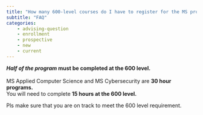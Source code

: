 ```yaml
---
title: "How many 600-level courses do I have to register for the MS program?"
subtitle: "FAQ"
categories:
    - advising-question
    - enrollment
    - prospective
    - new
    - current
---
```

***Half of the program* must be completed at the 600 level.**<br>
<br>
 MS Applied Computer Science and MS Cybersecurity are **30 hour programs.** <br> 
 You will need to complete **15 hours at the 600 level.**

Pls make sure that you are on track to meet the 600 level requirement.